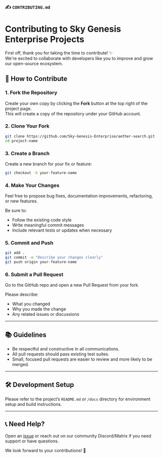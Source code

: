 ### ✍️ `CONTRIBUTING.md`

# Contributing to Sky Genesis Enterprise Projects

First off, thank you for taking the time to contribute! ✨  
We're excited to collaborate with developers like you to improve and grow our open-source ecosystem.

## 🚀 How to Contribute

### 1. Fork the Repository

Create your own copy by clicking the **Fork** button at the top right of the project page.  
This will create a copy of the repository under your GitHub account.

### 2. Clone Your Fork

```bash
git clone https://github.com/Sky-Genesis-Enterprise/aether-search.git
cd project-name
```

### 3. Create a Branch

Create a new branch for your fix or feature:

```bash
git checkout -b your-feature-name
```

### 4. Make Your Changes

Feel free to propose bug fixes, documentation improvements, refactoring, or new features.

Be sure to:
- Follow the existing code style
- Write meaningful commit messages
- Include relevant tests or updates when necessary

### 5. Commit and Push

```bash
git add .
git commit -m "Describe your changes clearly"
git push origin your-feature-name
```

### 6. Submit a Pull Request

Go to the GitHub repo and open a new Pull Request from your fork.

Please describe:
- What you changed
- Why you made the change
- Any related issues or discussions

---

## 📚 Guidelines

- Be respectful and constructive in all communications.
- All pull requests should pass existing test suites.
- Small, focused pull requests are easier to review and more likely to be merged.

---

## 🛠 Development Setup

Please refer to the project’s `README.md` or `/docs` directory for environment setup and build instructions.

---

## 📞 Need Help?

Open an [issue](https://github.com/Sky-Genesis-Enterprise/aether-search/issues) or reach out on our community Discord/Matrix if you need support or have questions.

We look forward to your contributions! 🤝